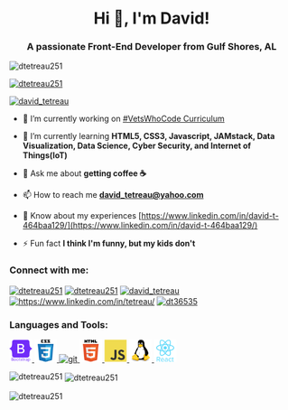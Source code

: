 

<h1 align="center">Hi 👋, I'm David!</h1>
<h3 align="center">A passionate Front-End Developer from Gulf Shores, AL</h3>

<p align="left"> <img src="https://komarev.com/ghpvc/?username=dtetreau251&label=Profile%20views&color=0e75b6&style=flat" alt="dtetreau251" /> </p>

<p align="left"> <a href="https://github.com/ryo-ma/github-profile-trophy"><img src="https://github-profile-trophy.vercel.app/?username=dtetreau251" alt="dtetreau251" /></a> </p>

<p align="left"> <a href="https://twitter.com/david_tetreau" target="blank"><img src="https://img.shields.io/twitter/follow/david_tetreau?logo=twitter&style=for-the-badge" alt="david_tetreau" /></a> </p>

- 🔭 I’m currently working on [#VetsWhoCode Curriculum](https://github.com/Vets-Who-Code/Curriculum)

- 🌱 I’m currently learning **HTML5, CSS3, Javascript, JAMstack, Data Visualization, Data Science, Cyber Security, and Internet of Things(IoT)**

- 💬 Ask me about **getting coffee :coffee:**

- 📫 How to reach me **david_tetreau@yahoo.com**

- 📄 Know about my experiences [https://www.linkedin.com/in/david-t-464baa129/](https://www.linkedin.com/in/david-t-464baa129/)

- ⚡ Fun fact **I think I'm funny, but my kids don't**

<h3 align="left">Connect with me:</h3>
<p align="left">
<a href="https://codepen.io/dtetreau251" target="blank"><img align="center" src="https://cdn.jsdelivr.net/npm/simple-icons@3.0.1/icons/codepen.svg" alt="dtetreau251" height="30" width="40" /></a>
<a href="https://dev.to/dtetreau251" target="blank"><img align="center" src="https://cdn.jsdelivr.net/npm/simple-icons@3.0.1/icons/dev-dot-to.svg" alt="dtetreau251" height="30" width="40" /></a>
<a href="https://twitter.com/david_tetreau" target="blank"><img align="center" src="https://cdn.jsdelivr.net/npm/simple-icons@3.0.1/icons/twitter.svg" alt="david_tetreau" height="30" width="40" /></a>
<a href="https://linkedin.com/in/https://www.linkedin.com/in/tetreau/" target="blank"><img align="center" src="https://cdn.jsdelivr.net/npm/simple-icons@3.0.1/icons/linkedin.svg" alt="https://www.linkedin.com/in/tetreau/" height="30" width="40" /></a>
<a href="https://stackoverflow.com/users/dt36535" target="blank"><img align="center" src="https://cdn.jsdelivr.net/npm/simple-icons@3.0.1/icons/stackoverflow.svg" alt="dt36535" height="30" width="40" /></a>
</p>

<h3 align="left">Languages and Tools:</h3>
<p align="left"> <a href="https://getbootstrap.com" target="_blank"> <img src="https://raw.githubusercontent.com/devicons/devicon/master/icons/bootstrap/bootstrap-plain-wordmark.svg" alt="bootstrap" width="40" height="40"/> </a> <a href="https://www.w3schools.com/css/" target="_blank"> <img src="https://raw.githubusercontent.com/devicons/devicon/master/icons/css3/css3-original-wordmark.svg" alt="css3" width="40" height="40"/> </a> <a href="https://git-scm.com/" target="_blank"> <img src="https://www.vectorlogo.zone/logos/git-scm/git-scm-icon.svg" alt="git" width="40" height="40"/> </a> <a href="https://www.w3.org/html/" target="_blank"> <img src="https://raw.githubusercontent.com/devicons/devicon/master/icons/html5/html5-original-wordmark.svg" alt="html5" width="40" height="40"/> </a> <a href="https://developer.mozilla.org/en-US/docs/Web/JavaScript" target="_blank"> <img src="https://raw.githubusercontent.com/devicons/devicon/master/icons/javascript/javascript-original.svg" alt="javascript" width="40" height="40"/> </a> <a href="https://www.linux.org/" target="_blank"> <img src="https://raw.githubusercontent.com/devicons/devicon/master/icons/linux/linux-original.svg" alt="linux" width="40" height="40"/> </a> <a href="https://reactjs.org/" target="_blank"> <img src="https://raw.githubusercontent.com/devicons/devicon/master/icons/react/react-original-wordmark.svg" alt="react" width="40" height="40"/> </a> </p>

<p><img align="left" src="https://github-readme-stats.vercel.app/api/top-langs?username=dtetreau251&show_icons=true&locale=en&layout=compact" alt="dtetreau251" /></p>

<p>&nbsp;<img align="center" src="https://github-readme-stats.vercel.app/api?username=dtetreau251&show_icons=true&locale=en" alt="dtetreau251" /></p>

<p><img align="center" src="https://github-readme-streak-stats.herokuapp.com/?user=dtetreau251&" alt="dtetreau251" /></p>
